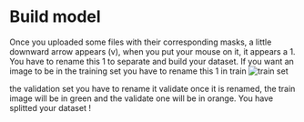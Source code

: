 # Build model

Once you uploaded some files with their corresponding masks, a little downward arrow appears (v), when you put your mouse on it, it appears a 1. You have to rename 
this 1 to separate and build your dataset. If you want an image to be in the training set you have to rename this 1 in train 
![train set ](./pictures/.png)

the validation set you have to rename it validate 
once it is renamed, the train image will be in green and the validate one will be in orange. 
You have splitted your dataset !
